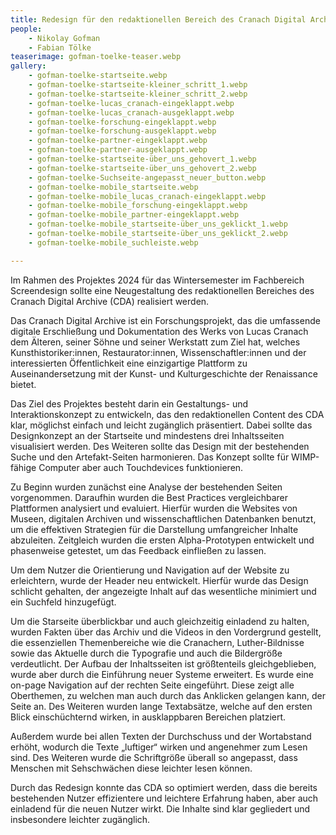 ```yaml
---
title: Redesign für den redaktionellen Bereich des Cranach Digital Archive
people:
    - Nikolay Gofman
    - Fabian Tölke
teaserimage: gofman-toelke-teaser.webp
gallery:
    - gofman-toelke-startseite.webp
    - gofman-toelke-startseite-kleiner_schritt_1.webp
    - gofman-toelke-startseite-kleiner_schritt_2.webp
    - gofman-toelke-lucas_cranach-eingeklappt.webp
    - gofman-toelke-lucas_cranach-ausgeklappt.webp
    - gofman-toelke-forschung-eingeklappt.webp
    - gofman-toelke-forschung-ausgeklappt.webp
    - gofman-toelke-partner-eingeklappt.webp
    - gofman-toelke-partner-ausgeklappt.webp
    - gofman-toelke-startseite-über_uns_gehovert_1.webp
    - gofman-toelke-startseite-über_uns_gehovert_2.webp
    - gofman-toelke-Suchseite-angepasst_neuer_button.webp
    - gofman-toelke-mobile_startseite.webp
    - gofman-toelke-mobile_lucas_cranach-eingeklappt.webp
    - gofman-toelke-mobile_forschung-eingeklappt.webp
    - gofman-toelke-mobile_partner-eingeklappt.webp
    - gofman-toelke-mobile_startseite-über_uns_geklickt_1.webp
    - gofman-toelke-mobile_startseite-über_uns_geklickt_2.webp
    - gofman-toelke-mobile_suchleiste.webp

---
```


Im Rahmen des Projektes 2024 für das Wintersemester im Fachbereich Screendesign sollte eine Neugestaltung des redaktionellen Bereiches des Cranach Digital Archive (CDA) realisiert werden. 

Das Cranach Digital Archive ist ein Forschungsprojekt, das die umfassende digitale Erschließung und Dokumentation des Werks von Lucas Cranach dem Älteren, seiner Söhne und seiner Werkstatt zum Ziel hat, welches Kunsthistoriker:innen, Restaurator:innen, Wissenschaftler:innen und der interessierten Öffentlichkeit eine einzigartige Plattform zu Auseinandersetzung mit der Kunst- und Kulturgeschichte der Renaissance bietet.

Das Ziel des Projektes besteht darin ein Gestaltungs- und Interaktionskonzept zu entwickeln, das den redaktionellen Content des CDA klar, möglichst einfach und leicht zugänglich präsentiert. Dabei sollte das Designkonzept an der Startseite und mindestens drei Inhaltsseiten visualisiert werden. Des Weiteren sollte das Design mit der bestehenden Suche und den Artefakt-Seiten harmonieren. Das Konzept sollte für WIMP-fähige Computer aber auch Touchdevices funktionieren. 

Zu Beginn wurden zunächst eine Analyse der bestehenden Seiten vorgenommen. Daraufhin wurden die Best Practices vergleichbarer Plattformen analysiert und evaluiert. Hierfür wurden die Websites von Museen, digitalen Archiven und wissenschaftlichen Datenbanken benutzt, um die effektiven Strategien für die Darstellung umfangreicher Inhalte abzuleiten. Zeitgleich wurden die ersten Alpha-Prototypen entwickelt und phasenweise getestet, um das Feedback einfließen zu lassen. 

Um dem Nutzer die Orientierung und Navigation auf der Website zu erleichtern, wurde der Header neu entwickelt. Hierfür wurde das Design schlicht gehalten, der angezeigte Inhalt auf das wesentliche minimiert und ein Suchfeld hinzugefügt.

Um die Starseite überblickbar und auch gleichzeitig einladend zu halten, wurden Fakten über das Archiv und die Videos in den Vordergrund gestellt, die essenziellen Themenbereiche wie die Cranachern, Luther-Bildnisse sowie das Aktuelle durch die Typografie und auch die Bildergröße verdeutlicht.
Der Aufbau der Inhaltsseiten ist größtenteils gleichgeblieben, wurde aber durch die Einführung neuer Systeme erweitert. Es wurde eine on-page Navigation auf der rechten Seite eingeführt. Diese zeigt alle Oberthemen, zu welchen man auch durch das Anklicken gelangen kann, der Seite an. Des Weiteren wurden lange Textabsätze, welche auf den ersten Blick einschüchternd wirken, in ausklappbaren Bereichen platziert.

Außerdem wurde bei allen Texten der Durchschuss und der Wortabstand erhöht, wodurch die Texte „luftiger“ wirken und angenehmer zum Lesen sind. Des Weiteren wurde die Schriftgröße überall so angepasst, dass Menschen mit Sehschwächen diese leichter lesen können.

Durch das Redesign konnte das CDA so optimiert werden, dass die bereits bestehenden Nutzer effizientere und leichtere Erfahrung haben, aber auch einladend für die neuen Nutzer wirkt. Die Inhalte sind klar gegliedert und insbesondere leichter zugänglich.